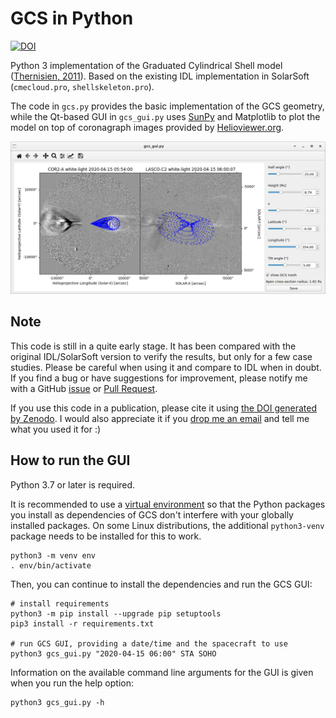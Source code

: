 GCS in Python
=============
[![DOI](https://zenodo.org/badge/297350666.svg)](https://zenodo.org/badge/latestdoi/297350666)

Python 3 implementation of the Graduated Cylindrical Shell model ([Thernisien, 2011](https://dx.doi.org/10.1088%2F0067-0049%2F194%2F2%2F33)).
Based on the existing IDL implementation in SolarSoft (`cmecloud.pro`, `shellskeleton.pro`).

The code in `gcs.py` provides the basic implementation of the GCS geometry, while the Qt-based GUI in `gcs_gui.py` uses
[SunPy](https://sunpy.org/) and Matplotlib to plot the model on top of coronagraph images provided by
[Helioviewer.org](https://www.helioviewer.org/).

![Screenshot](/img/screenshot.png?raw=true)

Note
----

This code is still in a quite early stage. It has been compared with the original IDL/SolarSoft version to verify the results, but only for a few case studies.
Please be careful when using it and compare to IDL when in doubt. If you find a bug or have suggestions for improvement, please notify me with a
GitHub [issue](https://github.com/johan12345/gcs_python/issues/new) or [Pull Request](https://github.com/johan12345/gcs_python/compare).

If you use this code in a publication, please cite it using [the DOI generated by Zenodo](https://zenodo.org/badge/latestdoi/297350666). I would also appreciate it if you [drop me an email](mailto:forstner@physik.uni-kiel.de) and tell me what you used it for :)

How to run the GUI
------------------

Python 3.7 or later is required.

It is recommended to use a [virtual environment](https://docs.python.org/3/tutorial/venv.html) so that the
Python packages you install as dependencies of GCS don't interfere with your globally installed packages.
On some Linux distributions, the additional `python3-venv` package needs to be installed for this to work.

```shell
python3 -m venv env
. env/bin/activate
```

Then, you can continue to install the dependencies and run the GCS GUI:
```shell
# install requirements
python3 -m pip install --upgrade pip setuptools
pip3 install -r requirements.txt

# run GCS GUI, providing a date/time and the spacecraft to use
python3 gcs_gui.py "2020-04-15 06:00" STA SOHO
```

Information on the available command line arguments for the GUI is given when you run the help option:
```shell
python3 gcs_gui.py -h
```
